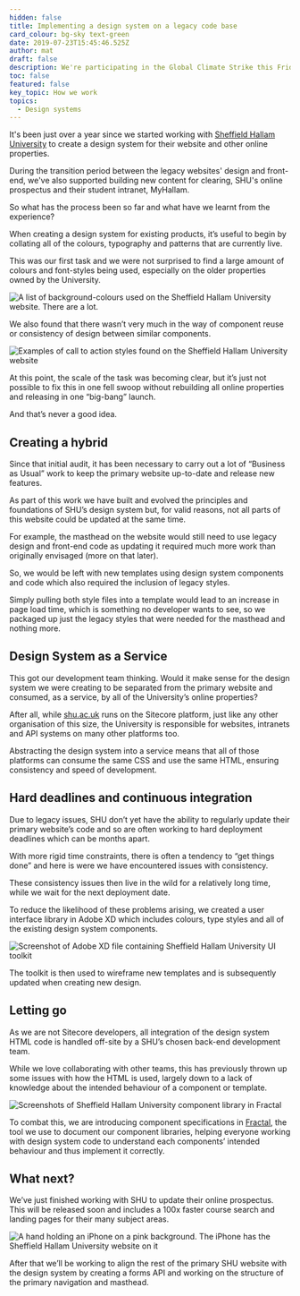 ```yaml
---
hidden: false
title: Implementing a design system on a legacy code base
card_colour: bg-sky text-green
date: 2019-07-23T15:45:46.525Z
author: mat
draft: false
description: We're participating in the Global Climate Strike this Friday
toc: false
featured: false
key_topic: How we work
topics:
  - Design systems
---
```

It's been just over a year since we started working with [Sheffield Hallam University](https://madebykind.com/blog/sheffield-hallam-university-appoint-kind-as-digital-consultancy) to create a design system for their website and other online properties.

During the transition period between the legacy websites' design and front-end, we've also supported building new content for clearing, SHU's online prospectus and their student intranet, MyHallam.

So what has the process been so far and what have we learnt from the experience?

When creating a design system for existing products, it’s useful to begin by collating all of the colours, typography and patterns that are currently live. 

This was our first task and we were not surprised to find a large amount of colours and font-styles being used, especially on the older properties owned by the University. 

![A list of background-colours used on the Sheffield Hallam University website. There are a lot.](../images/shu-colour-audit-vert.jpg)

We also found that there wasn’t very much in the way of component reuse or consistency of design between similar components.

![Examples of call to action styles found on the Sheffield Hallam University website](../images/cta-audit.jpg)

At this point, the scale of the task was becoming clear, but it’s just not possible to fix this in one fell swoop without rebuilding all online properties and releasing in one ​“big-bang” launch. 

And that’s never a good idea. 

## Creating a hybrid

Since that initial audit, it has been necessary to carry out a lot of ​“Business as Usual” work to keep the primary website up-to-date and release new features. 

As part of this work we have built and evolved the principles and foundations of SHU’s design system but, for valid reasons, not all parts of this website could be updated at the same time. 

For example, the masthead on the website would still need to use legacy design and front-end code as updating it required much more work than originally envisaged (more on that later). 

So, we would be left with new templates using design system components and code which also required the inclusion of legacy styles. 

Simply pulling both style files into a template would lead to an increase in page load time, which is something no developer wants to see, so we packaged up just the legacy styles that were needed for the masthead and nothing more. 

## Design System as a Service

This got our development team thinking. Would it make sense for the design system we were creating to be separated from the primary website and consumed, as a service, by all of the University’s online properties? 

After all, while [shu​.ac​.uk](http://shu.ac.uk/) runs on the Sitecore platform, just like any other organisation of this size, the University is responsible for websites, intranets and API systems on many other platforms too. 

Abstracting the design system into a service means that all of those platforms can consume the same CSS and use the same HTML, ensuring consistency and speed of development. 

## Hard deadlines and continuous integration

Due to legacy issues, SHU don’t yet have the ability to regularly update their primary website’s code and so are often working to hard deployment deadlines which can be months apart. 

With more rigid time constraints, there is often a tendency to ​“get things done” and here is were we have encountered issues with consistency. 

These consistency issues then live in the wild for a relatively long time, while we wait for the next deployment date. 

To reduce the likelihood of these problems arising, we created a user interface library in Adobe XD which includes colours, type styles and all of the existing design system components. 

![Screenshot of Adobe XD file containing Sheffield Hallam University UI toolkit](../images/shu-toolkit.jpg)

The toolkit is then used to wireframe new templates and is subsequently updated when creating new design.

## Letting go

As we are not Sitecore developers, all integration of the design system HTML code is handled off-site by a SHU’s chosen back-end development team. 

While we love collaborating with other teams, this has previously thrown up some issues with how the HTML is used, largely down to a lack of knowledge about the intended behaviour of a component or template. 

![Screenshots of Sheffield Hallam University component library in Fractal](../images/shu-design-system.jpg)

To combat this, we are introducing component specifications in [Fractal](http://fractal.build/), the tool we use to document our component libraries, helping everyone working with design system code to understand each components’ intended behaviour and thus implement it correctly. 

## What next?

We’ve just finished working with SHU to update their online prospectus. This will be released soon and includes a 100x faster course search and landing pages for their many subject areas.

![A hand holding an iPhone on a pink background. The iPhone has the Sheffield Hallam University website on it](../images/iphone-mockup.jpg)

After that we’ll be working to align the rest of the primary SHU website with the design system by creating a forms API and working on the structure of the primary navigation and masthead.